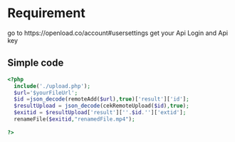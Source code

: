 <h1>Requirement</h1>
go to https://openload.co/account#usersettings
get your Api Login and Api key

## Simple code
```php
<?php
  include('./upload.php');
  $url='$yourFileUrl';
  $id =json_decode(remoteAdd($url),true)['result']['id'];
  $resultUpload = json_decode(cekRemoteUpload($id),true);
  $exitid = $resultUpload['result'][''.$id.'']['extid'];
  renameFile($exitid,"renamedFile.mp4");
  
?>
```

